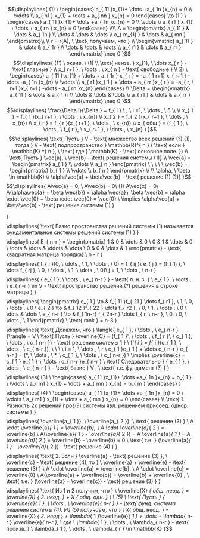 $$\displaylines{
(1) \ \begin{cases}
a_{ 11 }x_{1}+ \dots +a_{ 1n }x_{n} = 0 \\
\vdots \\
a_{ n1 } x_{1} + \dots +  a_{ nn } x_{n} = 0
\end{cases} \to (1') \ \begin{cases}
a_{ 11 }x_{1}+ \dots +a_{ 1n }x_{n} = 0 \\
\vdots \\
a_{ r1 } x_{1} + \dots +  a_{ rn } x_{n} = 0
\end{cases} \\\\
A = \begin{pmatrix}
a_{ 11 } & \dots & a_{ 1n }  \\
\dots  & \dots  & \dots  \\
a_{ m_{1} }  &  \dots  & a_{ mn } 
\end{pmatrix}\\ \\
r = r(A), \ \text{ получаем, что } \\
\begin{vmatrix}
a_{ 11 }  &  \dots  & a_{ 1r } \\
\dots  & \dots  & \dots  \\
a_{ r1 } &  \dots  & a_{ rr }
\end{vmatrix} \neq  0
}$$
$$\displaylines{
(1') \  эквив. \ (1) \\
\text{ неизв. } x_{1}, \ \dots x_{ r  } - \text{ главные } \\
x_{ r+1 }, \  \dots , \  x_{ n } - \text{ свободные } \\
2) \ \begin{cases}
a_{ 11 } x_{1} + \dots + a_{ 1r } x_{ r } = -a_{ 1 r+1} x_{ r+1 } -\dots -a_{ 1n }x_{n} \\
\vdots \\
a_{ r1 }x_{ 1 } + \dots + a_{ rr }x_{ r } = -a_{ r, \ r+1 }x_{ r+1 } -\dots - a_{ rn }x_{n}
\end{cases} \\
\Delta = \begin{vmatrix}
a_{ 11 }  & \dots  & a_{ 1 }r \\
\dots  & \dots  & \dots  \\
a_{ r1 } & \dots  & a_{ rr }  
\end{vmatrix} \neq 0
}$$
$$\displaylines{
\frac{\Delta i}{\Delta } = f_{ i } \ , \  i =1, \ \dots , \ 5  \\ \\
x_{ 1 } = f_{ 1 }(x_{ r+1 }, \  \dots , \  x_{n}) \\
x_{ 2 } = f_{ 2 }(x_{ r+1 }, \  \dots , \  x_{n}) \\
x_{ r } = f_{ r }(x_{ r+1 }, \  \dots , \  x_{n}) \\
x_{ общ } = (f_{ 1 }, \ \dots , \ f_{ r }, \ x_{ r+1 }, \ \dots , \ x_{n}  )
}$$
$$\displaylines{
\text{ Пусть  } V - \text{ множество всех решений (?) (1), тогда  } V - \text{ подпространство  } \mathbb{R}^{ n } ( \text{ если } \mathbb{K} ^{ n }, \  \text{ где  } \mathbb{K} - \text{ основное поле. }) \\
\text{ Пусть } \vec{a}, \  \vec{b} - \text{ решения  системы (1)} \\
\vec{a} = \begin{pmatrix}
 a_{ 1 }  \\
\vdots \\
a_{ n } 
\end{pmatrix} \ \ \ \ \ \vec{b} = \begin{pmatrix}
b_{ 1 } \\
\vdots \\
b_{ n } 
\end{pmatrix} \\
\\
\alpha, \  \beta \in  \mathbb(K) \\
\alpha\vec{a} + \beta\vec{b} - \text{ решение (1) (?)}
}$$
$$\displaylines{
A\vec{a} = 0, \ A\vec{b} = 0\\
(1) A\vec{x} = 0\\
A(\alpha\vec{a} + \beta \vec{b}) = \alpha \vec{a}+ \beta \vec{b} = \alpha \cdot \vec{0} + \beta \cdot  \vec{0} = \vec{0} \\
\implies  \alpha\vec{a} + \beta\vec{b} - \text{ решение системы (1) }

}$$
$$\displaylines{
\text{ Базис пространства решений системы (1) называется фундаментальное системы решений системы (1)  }
}$$
$$\displaylines{
E_{ n-r } = \begin{pmatrix}
1  & 0 & \dots  & 0 \\
0 & 1 & \dots  & 0 \\
\dots  & \dots  & \ddots & \dots  \\
0 & 0 & \dots  & 1 
\end{pmatrix} - \text{ квадратная матрица порядка}  \ n - r
}$$
$$\displaylines{
f_{ i }(0, \ \dots , \ 1, \ \dots , \ 0) = f_{ ij }\\
e_{ j } = (f_{ 1j }, \ \dots f_{ rj }, \ 0, \ \dots , \ 1, \ \dots , \ 0)\\
j = 1, \ \dots , \ n-r
}$$
$$\displaylines{
\{ e_{ 1 }, \ \dots , \ e_{ n-r } \} - \text{ л. н. з. } \\
e_{ 1 }, \ \dots , \ e_{ n-r } \in V - \text{ пространство решений (?) решения в строке матрицы }
}$$
$$\displaylines{
\begin{pmatrix}
e_{ 1 } \to   & f_{ 11 }f_{ 21 } \dots f_{ r1 }, \  1, \ 0, \ \dots , \ 0 \\
e_{ 2 } \to   & f_{ 12 }f_{ 22 } \dots f_{ r2 }, \  0, \ 1, \ \dots , \ 0 \\
\dots  & \dots  \\
e_{ n-r } \to   &  f_{ 1n-r} f_{ 2n-r } \dots f_{ r, \ n-r }, \ 0, \ 0, \ \dots , \ 1
\end{pmatrix} \\
\text{ rank } = n-3
}$$
$$\displaylines{
\text{ Докажем, что  } \langle{ e_{ 1 }, \ \dots , \ e_{ n-r } }\rangle = V \\
\text{ Пусть } \overline{C} = (f_{ 1 }', \ \dots , \ f_{ r }', \ c_{ 1 }, \ \dots , \ c_{ n-r }) - \text{ решение системы 1 } \\
f'_{ i } = f_{ i }(c_{ 1 }, \ \dots , \ c_{ n-r }), \ \ \ \   i = 1, \ \dots , \ r \\
c_{ 1 }e_{ 1 } + \dots c_{ n-r } e_{ n-r } = (*, \  \dots , \  *, \ c_{ 1 }, \ \dots , \ c_{ n-r }) \\
\implies \overline{c} = c_{ 1 }  e_{ 1 } + \dots +c_{ n-r }e_{ n-r } \\
\text{ Следовательно  } \{ e_{ 1 }, \ \dots , \ e_{ n-r } \} - \text{ базис } V , \ \text{ т.е. фундамент (?) }
}$$$$\displaylines{
(3) \ \begin{cases}
a_{ 11 }x_{1}+ \dots +a_{ 1n }x_{n} = b_{ 1 } \\
\vdots \\
a_{ m1 } x_{1} + \dots +  a_{ mn } x_{n} = b_{ m }
\end{cases}
}$$$$\displaylines{
(4) \ \begin{cases}
a_{ 11 }x_{1}+ \dots +a_{ 1n }x_{n} = 0 \\
\vdots \\
a_{ m1 } x_{1} + \dots +  a_{ mn } x_{n} = 0
\end{cases} \\\\
\text{ 1. Разность 2х решений проз(?) системы явл. решением присоед. однор. системы }
}$$
$$\displaylines{
\overline{a_{ 1 }}, \  \overline{a_{ 2 }}, \ \text{ решение (3) } \\
A \cdot  \overline{a}_{ 1 } = \overline{b}, \ A \cdot  \overline{a}_{ 2 } = \overline{b} \\
A(\overline{a}_{ 1 } - \overline{a}_{ 2 }) = A \overline{a}_{ 1 } = A \overline{a}_{ 2 } =  \overline{b} - \overline{b} = 0 \\
\text{ т.е. } (\overline{a}_{ 1 } - \overline{a}_{ 2 }) - \text{ решение (4) }
}$$
$$\displaylines{
\text{ 2. Если } \overline{a} - \text{ решение (3) }, \ \overline{c} - \text{ решение (4), то } \\
\overline{a} + \overline{e} - \text{ решение (3) } \\
A \cdot  \overline{a} = \overline{b}, \ A \cdot  \overline{c} = \overline{0} \\
A(\overline{a} + \overline{c}) = \overline{b} + \overline{0} , \ \text{ т.е.  } (\overline{a} + \overline{c}) - \text{  решение (3) }
}$$
$$\displaylines{
\text{ Из 1 и 2 получим, что } \\
\overline{X} _{ общ. неод. } = \overline{X} _{  2. неод. } + X _{ общ. одн. }  \ \ (5) \\
\text{ Пусть  } \{  \overline{e}_{ 1 }, \ \dots , \ \overline{e}_{  n-r } \} - \text{ фунд. система решения системы (4). Из (5) получаем, что } \\
X_{ общ. неод. } = \overline{X} _{ 2. неод } + \lambda_{ 1 }\overline{e}_{ 1 } + \dots + \lambda_{ n-r } \overline{e}_{ n-r }, \  где  \ \lambda_{ 1 }, \  \dots , \  \lambda_{ n-r } - \text{ произв.  } \ \lambda_{ 1 }, \ \dots , \ \lambda_{ r } \in \mathbb{K}
}$$

